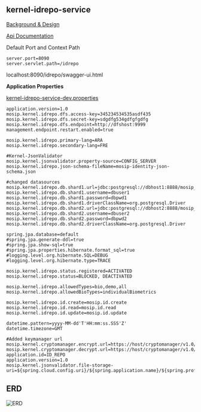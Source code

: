 ## kernel-idrepo-service


[Background & Design](../../docs/design/kernel/kernel-idrepo.md)

[Api Documentation]( https://github.com/mosip/mosip/wiki/ID-Repository-API)

Default Port and Context Path

```
server.port=8090
server.servlet.path=/idrepo
```
localhost:8090/idrepo/swagger-ui.html


**Application Properties**

[kernel-idrepo-service-dev.properties](../../config/kernel-idrepo-service-dev.properties)


```
application.version=1.0
mosip.kernel.idrepo.dfs.access-key=345234534535asdf435
mosip.kernel.idrepo.dfs.secret-key=sdgdfg534gdfgfgdfg
mosip.kernel.idrepo.dfs.endpoint=http://dfshost:9999
management.endpoint.restart.enabled=true

mosip.kernel.idrepo.primary-lang=ARA
mosip.kernel.idrepo.secondary-lang=FRE

#Kernel-JsonValidator
mosip.kernel.jsonvalidator.property-source=CONFIG_SERVER
mosip.kernel.idrepo.json-schema-fileName=mosip-identity-json-schema.json

#changed datasources
mosip.kernel.idrepo.db.shard1.url=jdbc:postgresql://dbhost1:8888/mosip_idrepo
mosip.kernel.idrepo.db.shard1.username=dbuser1
mosip.kernel.idrepo.db.shard1.password=dbpwd1
mosip.kernel.idrepo.db.shard1.driverClassName=org.postgresql.Driver
mosip.kernel.idrepo.db.shard2.url=jdbc:postgresql://dbhost2:8888/mosip_idrepo
mosip.kernel.idrepo.db.shard2.username=dbuser2
mosip.kernel.idrepo.db.shard2.password=dbpwd2
mosip.kernel.idrepo.db.shard2.driverClassName=org.postgresql.Driver

spring.jpa.database=default
#spring.jpa.generate-ddl=true
#spring.jpa.show-sql=true
#spring.jpa.properties.hibernate.format_sql=true
#logging.level.org.hibernate.SQL=DEBUG
#logging.level.org.hibernate.type=TRACE

mosip.kernel.idrepo.status.registered=ACTIVATED
mosip.kernel.idrepo.status=BLOCKED, DEACTIVATED

mosip.kernel.idrepo.allowedTypes=bio,demo,all
mosip.kernel.idrepo.allowedBioTypes=individualBiometrics

mosip.kernel.idrepo.id.create=mosip.id.create
mosip.kernel.idrepo.id.read=mosip.id.read
mosip.kernel.idrepo.id.update=mosip.id.update

datetime.pattern=yyyy-MM-dd'T'HH:mm:ss.SSS'Z'
datetime.timezone=GMT

#Added keymanager url
mosip.kernel.cryptomanager.encrypt.url=https://host/cryptomanager/v1.0/encrypt
mosip.kernel.cryptomanager.decrypt.url=https://host/cryptomanager/v1.0/decrypt
application.id=ID_REPO
application.version=1.0
mosip.kernel.jsonvalidator.file-storage-uri=${spring.cloud.config.uri}/${spring.application.name}/${spring.profiles.active}/${spring.cloud.config.label}/

```



**ERD**
-----------------------------


![ERD](kernel-idreo-erd.png)


